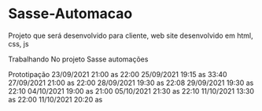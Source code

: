 # Sasse-Automacao

Projeto que será desenvolvido para cliente, web site desenvolvido em html, css, js


Trabalhando No projeto Sasse automações

Prototipação
23/09/2021  21:00    as    22:00 
25/09/2021  19:15    as    33:40
27/09/2021  21:00    as    22:00
28/09/2021  19:30    as    22:08
29/09/2021  19:30    as    22:10
04/10/2021  19:00    as    21:00
05/10/2021  21:30    as    22:10
11/10/2021  13:30    as    22:00
11/10/2021  20:20    as